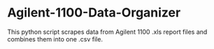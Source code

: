 # Agilent-1100-Data-Organizer
This python script scrapes data from Agilent 1100 .xls report files and combines them into one .csv file.
